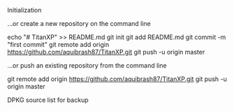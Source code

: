 
Initialization

…or create a new repository on the command line

echo "# TitanXP" >> README.md
git init
git add README.md
git commit -m "first commit"
git remote add origin https://github.com/aquibrash87/TitanXP.git
git push -u origin master

…or push an existing repository from the command line

git remote add origin https://github.com/aquibrash87/TitanXP.git
git push -u origin master



DPKG source list for backup
